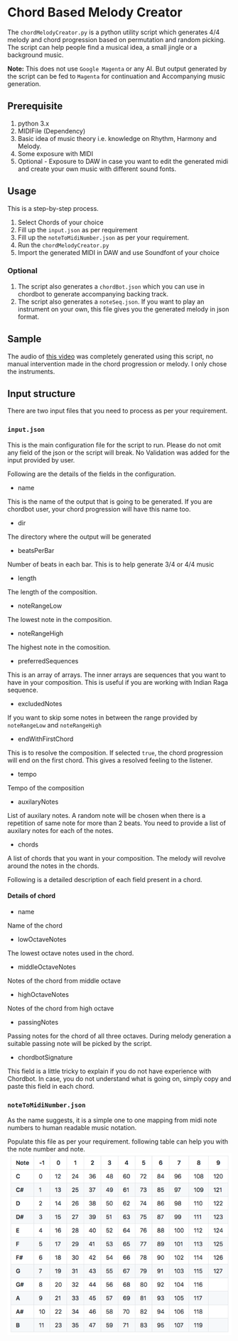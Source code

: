 # Chord Based Melody Creator

The `chordMelodyCreator.py` is a python utility script which generates 4/4 melody and chord progression based on
permutation and random picking. The script can help people find a musical idea, a small jingle or a background music.

**Note:** This does not use `Google Magenta` or any AI. But output generated by the script can be fed to `Magenta` for
continuation and Accompanying music generation.

## Prerequisite

1. python 3.x
1. MIDIFile (Dependency)
1. Basic idea of music theory i.e. knowledge on Rhythm, Harmony and Melody.
1. Some exposure with MIDI
1. Optional - Exposure to DAW in case you want to edit the generated midi and create your own music with different sound
   fonts.

## Usage

This is a step-by-step process.

1. Select Chords of your choice
1. Fill up the `input.json` as per requirement
1. Fill up the `noteToMidiNumber.json` as per your requirement.
1. Run the `chordMelodyCreator.py`
1. Import the generated MIDI in DAW and use Soundfont of your choice

### Optional

1. The script also generates a `chordBot.json` which you can use in chordbot to generate accompanying backing track.
1. The script also generates a `noteSeq.json`. If you want to play an instrument on your own, this file gives you the
   generated melody in json format.

## Sample

The audio of [this video](https://www.youtube.com/watch?v=hPXw479nqSA) was completely generated using this script, no
manual intervention made in the chord progression or melody. I only chose the instruments.

## Input structure

There are two input files that you need to process as per your requirement.

### `input.json`

This is the main configuration file for the script to run. Please do not omit any field of the json or the script will
break. No Validation was added for the input provided by user.

Following are the details of the fields in the configuration.

* name

This is the name of the output that is going to be generated. If you are chordbot user, your chord progression will have
this name too.

* dir

The directory where the output will be generated

* beatsPerBar

Number of beats in each bar. This is to help generate 3/4 or 4/4 music

* length

The length of the composition.

* noteRangeLow

The lowest note in the composition.

* noteRangeHigh

The highest note in the comosition.

* preferredSequences

This is an array of arrays. The inner arrays are sequences that you want to have in your composition. This is useful if
you are working with Indian Raga sequence.

* excludedNotes

If you want to skip some notes in between the range provided by `noteRangeLow` and `noteRangeHigh`

* endWithFirstChord

This is to resolve the composition. If selected `true`, the chord progression will end on the first chord. This gives a
resolved feeling to the listener.

* tempo

Tempo of the composition

* auxilaryNotes

List of auxilary notes. A random note will be chosen when there is a repetition of same note for more than 2 beats. You
need to provide a list of auxilary notes for each of the notes.

* chords

A list of chords that you want in your composition. The melody will revolve around the notes in the chords.

Following is a detailed description of each field present in a chord.

#### Details of chord

* name

Name of the chord

* lowOctaveNotes

The lowest octave notes used in the chord.

* middleOctaveNotes

Notes of the chord from middle octave

* highOctaveNotes

Notes of the chord from high octave

* passingNotes

Passing notes for the chord of all three octaves. During melody generation a suitable passing note will be picked by the
script.

* chordbotSignature

This field is a little tricky to explain if you do not have experience with Chordbot. In case, you do not understand
what is going on, simply copy and paste this field in each chord.

### `noteToMidiNumber.json`

As the name suggests, it is a simple one to one mapping from midi note numbers to human readable music notation.

Populate this file as per your requirement. following table can help you with the note number and note.
![alt text](https://raw.githubusercontent.com/Palash90/chordMelody/main/midi%20note%20numbers.png)